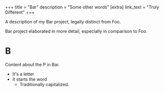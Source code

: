 +++
title = "Bar"
description = "Some other words"
[extra]
link_text = "Truly Different"
+++

A description of my Bar project,  legally distinct from Foo.

<!-- more -->

Bar project elaborated in more detail, especially in comparison to Foo.

# B

Content about the P in Bar.

* It's a letter
* It starts the word
    * Traditionally capitalized.